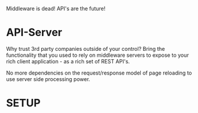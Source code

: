Middleware is dead! API's are the future!

API-Server
===============
Why trust 3rd party companies outside of your control? Bring the functionality that you used to rely on middleware servers to expose to your rich client application - as a rich set of REST API's. 

No more dependencies on the request/response model of page reloading to use server side processing power. 

SETUP
================
